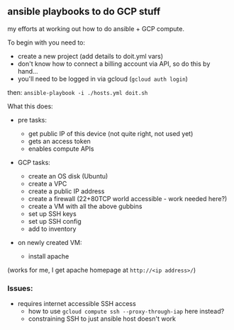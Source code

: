 ## ansible playbooks to do GCP stuff

my efforts at working out how to do ansible + GCP compute.

To begin with you need to:
- create a new project (add details to doit.yml vars)
- don't know how to connect a billing account via API, so do this by hand...
- you'll need to be logged in via gcloud (```gcloud auth login```)

then: ```ansible-playbook -i ./hosts.yml doit.sh```

What this does:
- pre tasks:
  - get public IP of this device (not quite right, not used yet)
  - gets an access token
  - enables compute APIs

- GCP tasks:
  - create an OS disk (Ubuntu)
  - create a VPC
  - create a public IP address
  - create a firewall (22+80TCP world accessible - work needed here?)
  - create a VM with all the above gubbins
  - set up SSH keys
  - set up SSH config
  - add to inventory

- on newly created VM:
  - install apache

(works for me, I get apache homepage at ```http://<ip address>/```)

### Issues:
- requires internet accessible SSH access
  - how to use ```gcloud compute ssh --proxy-through-iap``` here instead?
  - constraining SSH to just ansible host doesn't work
